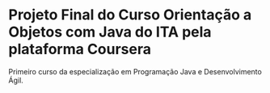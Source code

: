 # Projeto Final do Curso Orientação a Objetos com Java do ITA pela plataforma Coursera

Primeiro curso da especialização em Programação Java e Desenvolvimento Ágil.

